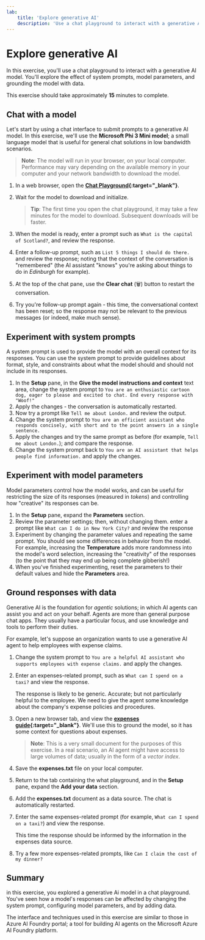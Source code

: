 ```yaml
---
lab:
    title: 'Explore generative AI'
    description: 'Use a chat playground to interact with a generative AI model'
---
```


# Explore generative AI

In this exercise, you'll use a chat playground to interact with a generative AI model. You'll explore the effect of system prompts, model parameters, and grounding the model with data.

This exercise should take approximately **15** minutes to complete.

## Chat with a model

Let's start by using a chat interface to submit prompts to a generative AI model. In this exercise, we'll use the **Microsoft Phi 3 Mini model**; a small language model that is useful for general chat solutions in low bandwidth scenarios.

> **Note**: The model will run in your browser, on your local computer. Performance may vary depending on the available memory in your computer and your network bandwidth to download the model. 

1. In a web browser, open the **[Chat Playground](https://graememalcolm.github.io/ai-labs/apps/chat-playground/){:target="_blank"}**.
1. Wait for the model to download and initialize.

    > **Tip**: The first time you open the chat playground, it may take a few minutes for the model to download. Subsequent downloads will be faster.

1. When the model is ready, enter a prompt such as `What is the capital of Scotland?`, and review the response.
1. Enter a follow-up prompt, such as `List 5 things I should do there.` and review the response; noting that the context of the conversation is "remembered" (the AI assistant "knows" you're asking about things to do in *Edinburgh* for example).
1. At the top of the chat pane, use the **Clear chat** (&#128465;) button to restart the conversation.
1. Try you're follow-up prompt again - this time, the conversational context has been reset; so the response may not be relevant to the previous messages (or indeed, make much sense).

## Experiment with system prompts

A system prompt is used to provide the model with an overall context for its responses. You can use the system prompt to provide guidelines about format, style, and constraints about what the model should and should not include in its responses.

1. In the **Setup** pane, in the **Give the model instructions and context** text area, change the system prompt to `You are an enthusiastic cartoon dog, eager to please and excited to chat. End every response with "Woof!"`
1. Apply the changes - the conversation is automatically restarted.
1. Now try a prompt like `Tell me about London.` and review the output.
1. Change the system prompt to `You are an efficient assistant who responds concisely, with short and to the point answers in a single sentence.`
1. Apply the changes and try the same prompt as before (for example, `Tell me about London.`); and compare the response.
1. Change the system prompt back to `You are an AI assistant that helps people find information.` and apply the changes.

## Experiment with model parameters

Model parameters control how the model works, and can be useful for restricting the size of its responses (measured in *tokens*) and controlling how "creative" its responses can be.

1. In the **Setup** pane, expand the **Parameters** section.
1. Review the parameter settings; then, without changing them. enter a prompt like `What can I do in New York City?` and review the response
1. Experiment by changing the parameter values and repeating the same prompt. You should see some differences in behavior from the model. For example, increasing the **Temperature** adds more randomness into the model's word selection, increasing the "creativity" of the responses (to the point that they may end up being complete gibberish!)
1. When you've finished experimenting, reset the parameters to their default values and hide the **Parameters** area.

## Ground responses with data

Generative AI is the foundation for *agentic* solutions; in which AI agents can assist you and act on your behalf. Agents are more than general purpose chat apps. They usually have a particular focus, and use knowledge and tools to perform their duties.

For example, let's suppose an organization wants to use a generative AI agent to help employees with expense claims.

1. Change the system prompt to `You are a helpful AI assistant who supports employees with expense claims.` and apply the changes.
1. Enter an expenses-related prompt, such as `What can I spend on a taxi?` and view the response.

    The response is likely to be generic. Accurate; but not particularly helpful to the employee. We need to give the agent some knowledge about the company's expense policies and procedures.

1. Open a new browser tab, and view the **[expenses guide](https://raw.githubusercontent.com/GraemeMalcolm/ai-labs/refs/heads/main/data/expenses.txt){:target="_blank"}**. We'll use this to ground the model, so it has some context for questions about expenses.

    > **Note**: This is a very small document for the purposes of this exercise. In a real scenario, an AI agent might have access to large volumes of data; usually in the form of a *vector index*.

1. Save the **expenses.txt** file on your local computer.
1. Return to the tab containing the what playground, and in the **Setup** pane, expand the **Add your data** section.
1. Add the **expenses.txt** document as a data source. The chat is automatically restarted.
1. Enter the same expenses-related prompt (for example, `What can I spend on a taxi?`) and view the response.

    This time the response should be informed by the information in the expenses data source.

1. Try a few more expenses-related prompts, like `Can I claim the cost of my dinner?`

## Summary

in this exercise, you explored a generative Ai model in a chat playground. You've seen how a model's responses can be affected by changing the system prompt, configuring model parameters, and by adding data.

The interface and techniques used in this exercise are similar to those in Azure AI Foundry portal; a tool for building AI agents on the Microsoft Azure AI Foundry platform.
